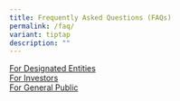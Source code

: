 ```yaml
---
title: Frequently Asked Questions (FAQs)
permalink: /faq/
variant: tiptap
description: ""
---
```

<p></p><div class="isomer-card-grid"><a rel="noopener noreferrer nofollow" href="/faqs-for-designated-entities/" class="isomer-card"><div class="isomer-card-body"><div class="isomer-card-title">For Designated Entities</div><div class="isomer-card-link"></div></div></a><a rel="noopener noreferrer nofollow" href="/faqs-for-investors/" class="isomer-card"><div class="isomer-card-body"><div class="isomer-card-title">For Investors</div><div class="isomer-card-link"></div></div></a><a rel="noopener noreferrer nofollow" href="/faqs-for-general-public/" class="isomer-card"><div class="isomer-card-body"><div class="isomer-card-title">For General Public</div><div class="isomer-card-link"></div></div></a></div><p></p>